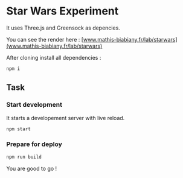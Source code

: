 Star Wars Experiment
===================

It uses Three.js and Greensock as depencies.

You can see the render here : [www.mathis-biabiany.fr/lab/starwars](www.mathis-biabiany.fr/lab/starwars)

After cloning install all dependencies :
```bash
npm i
```

## Task
### Start development
It starts a developement server with live reload.
```bash
npm start
```
### Prepare for deploy
```bash
npm run build
```

You are good to go !
